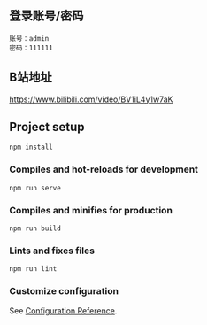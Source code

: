 ## 登录账号/密码

```
账号：admin
密码：111111
```

## B站地址
https://www.bilibili.com/video/BV1iL4y1w7aK

## Project setup

```
npm install
```

### Compiles and hot-reloads for development

```
npm run serve
```

### Compiles and minifies for production

```
npm run build
```

### Lints and fixes files

```
npm run lint
```

### Customize configuration

See [Configuration Reference](https://cli.vuejs.org/config/).
